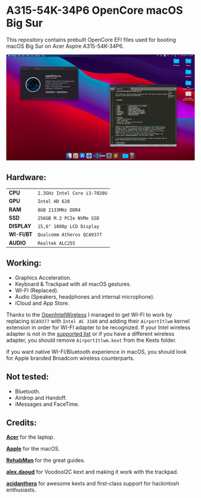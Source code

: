 # A315-54K-34P6 OpenCore macOS Big Sur

This repository contains prebuilt OpenCore EFI files used for booting macOS Big Sur on Acer Aspire A315-54K-34P6.

<img src="screenshot.png">


## Hardware:

|                |                          	 |
|----------------|-------------------------------|
|**CPU**		 |`2.3GHz Intel Core i3-7020U`	 |
|**GPU**		 |`Intel HD 620`				 |
|**RAM**         |`8GB 2133MHz DDR4`             |
|**SSD**         |`256GB M.2 PCIe NVMe SSD`		 |
|**DISPLAY**     |`15,6" 1080p LCD Display`		 |
|**WI-FI/BT**    |`Qualcomm Atheros QCA9377`	 |
|**AUDIO** 		 |`Realtek ALC255`				 |

## Working:
- Graphics Acceleration.
- Keyboard & Trackpad with all macOS gestures.
- WI-FI (Replaced).
- Audio (Speakers, headphones and internal microphone).
- iCloud and App Store.

Thanks to the [OpenIntelWireless](https://github.com/OpenIntelWireless) I managed to get WI-FI to work by replacing `QCA9377` with `Intel AC 3160` and adding their  `AirportItlwm` kernel extension in order for WI-FI adapter to be recognized. If your Intel wireless adapter is not in the [supported list](https://openintelwireless.github.io/itlwm/Compat.html#dvm-iwn) or if you have a different wireless adapter, you should remove `AirportItlwm.kext` from the Kexts folder. 

If you want native WI-FI/Bluetooth experience in macOS, you should look for Apple branded Broadcom wireless counterparts.

## Not tested:
- Bluetooth.
- Airdrop and Handoff.
- iMessages and FaceTime.

 
## Credits:

[**Acer**](http://acer.com/)  for the laptop.

[**Apple**](http://apple.com/)  for the macOS.

[**RehabMan**](https://github.com/RehabMan)  for the great guides.

[**alex.daoud**](https://github.com/alexandred)  for VoodooI2C kext and making it work with the trackpad.

[**acidanthera**](https://github.com/acidanthera)  for awesome kexts and first-class support for hackintosh enthusiasts.